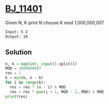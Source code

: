 # [BJ_11401](https://acmicpc.net/problem/11401)

Given N, K print N choose K mod 1,000,000,007

```txt
Input: 5 2
Output: 10
```

## Solution

```py
n, k = map(int, input().split())
MOD = 1000000007
res = 1
k = min(k, n - k)
for i in range(k):
  res = res * (n - i) % MOD
  res = res * pow(i + 1, MOD - 2, MOD) % MOD
print(res)
```
